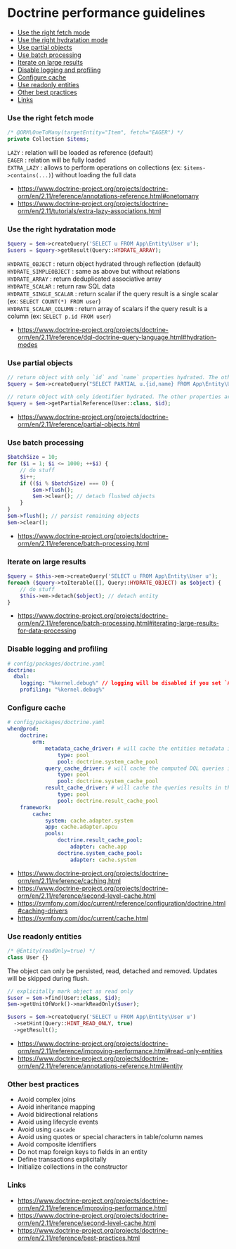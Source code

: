 # Doctrine performance guidelines

- [Use the right fetch mode](#use-the-right-fetch-mode)
- [Use the right hydratation mode](#use-the-right-hydratation-mode)
- [Use partial objects](#use-partial-objects)
- [Use batch processing](#use-batch-processing)
- [Iterate on large results](#iterate-on-large-results)
- [Disable logging and profiling](#disable-logging-and-profiling)
- [Configure cache](#configure-cache)
- [Use readonly entities](#use-readonly-entities)
- [Other best practices](#other-best-practices)
- [Links](#links)

### Use the right fetch mode
```php
/* @ORM\OneToMany(targetEntity="Item", fetch="EAGER") */
private Collection $items;
```
`LAZY` : relation will be loaded as reference (default)  
`EAGER` : relation will be fully loaded  
`EXTRA_LAZY` : allows to perform operations on collections (ex: `$items->contains(...)`) without loading the full data

- https://www.doctrine-project.org/projects/doctrine-orm/en/2.11/reference/annotations-reference.html#onetomany
- https://www.doctrine-project.org/projects/doctrine-orm/en/2.11/tutorials/extra-lazy-associations.html

### Use the right hydratation mode
```php
$query = $em->createQuery('SELECT u FROM App\Entity\User u');
$users = $query->getResult(Query::HYDRATE_ARRAY);
```
`HYDRATE_OBJECT` : return object hydrated through reflection (default)  
`HYDRATE_SIMPLEOBJECT` : same as above but without relations  
`HYDRATE_ARRAY` : return deduplicated associative array  
`HYDRATE_SCALAR` : return raw SQL data  
`HYDRATE_SINGLE_SCALAR` : return scalar if the query result is a single scalar (ex: `SELECT COUNT(*) FROM user`)  
`HYDRATE_SCALAR_COLUMN` : return array of scalars if the query result is a column (ex: `SELECT p.id FROM user`)

- https://www.doctrine-project.org/projects/doctrine-orm/en/2.11/reference/dql-doctrine-query-language.html#hydration-modes

### Use partial objects
```php
// return object with only `id` and `name` properties hydrated. The other properties are null.
$query = $em->createQuery("SELECT PARTIAL u.{id,name} FROM App\Entity\User u");

// return object with only identifier hydrated. The other properties are null.
$query = $em->getPartialReference(User::class, $id);
```

- https://www.doctrine-project.org/projects/doctrine-orm/en/2.11/reference/partial-objects.html

### Use batch processing
```php
$batchSize = 10;
for ($i = 1; $i <= 1000; ++$i) {
    // do stuff
    $i++;
    if (($i % $batchSize) === 0) {
        $em->flush();
        $em->clear(); // detach flushed objects
    }
}
$em->flush(); // persist remaining objects
$em->clear();
```

- https://www.doctrine-project.org/projects/doctrine-orm/en/2.11/reference/batch-processing.html

### Iterate on large results
```php
$query = $this->em->createQuery('SELECT u FROM App\Entity\User u');
foreach ($query->toIterable([], Query::HYDRATE_OBJECT) as $object) {
    // do stuff
    $this->em->detach($object); // detach entity
}
```

- https://www.doctrine-project.org/projects/doctrine-orm/en/2.11/reference/batch-processing.html#iterating-large-results-for-data-processing

### Disable logging and profiling
```yaml
# config/packages/doctrine.yaml
doctrine:
  dbal:
    logging: "%kernel.debug%" // logging will be disabled if you set `APP_DEBUG=false` in `dev` or `test` env.
    profiling: "%kernel.debug%"
```

### Configure cache
```yaml
# config/packages/doctrine.yaml
when@prod:
    doctrine:
        orm:
            metadata_cache_driver: # will cache the entities metadata in the "system" cache
                type: pool
                pool: doctrine.system_cache_pool
            query_cache_driver: # will cache the computed DQL queries in the "system" cache
                type: pool
                pool: doctrine.system_cache_pool
            result_cache_driver: # will cache the queries results in the "app" cache
                type: pool
                pool: doctrine.result_cache_pool
    framework:
        cache:
            system: cache.adapter.system
            app: cache.adapter.apcu
            pools:
                doctrine.result_cache_pool:
                    adapter: cache.app
                doctrine.system_cache_pool:
                    adapter: cache.system
```

- https://www.doctrine-project.org/projects/doctrine-orm/en/2.11/reference/caching.html
- https://www.doctrine-project.org/projects/doctrine-orm/en/2.11/reference/second-level-cache.html
- https://symfony.com/doc/current/reference/configuration/doctrine.html#caching-drivers
- https://symfony.com/doc/current/cache.html

### Use readonly entities
```php
/* @Entity(readOnly=true) */
class User {}
```
The object can only be persisted, read, detached and removed. Updates will be skipped during flush.
```php
// explicitally mark object as read only
$user = $em->find(User::class, $id);
$em->getUnitOfWork()->markReadOnly($user);

$users = $em->createQuery('SELECT u FROM App\Entity\User u')
  ->setHint(Query::HINT_READ_ONLY, true)
  ->getResult();
```

- https://www.doctrine-project.org/projects/doctrine-orm/en/2.11/reference/improving-performance.html#read-only-entities
- https://www.doctrine-project.org/projects/doctrine-orm/en/2.11/reference/annotations-reference.html#entity

### Other best practices
- Avoid complex joins
- Avoid inheritance mapping
- Avoid bidirectional relations
- Avoid using lifecycle events
- Avoid using `cascade`
- Avoid using quotes or special characters in table/column names
- Avoid composite identifiers
- Do not map foreign keys to fields in an entity
- Define transactions explicitally
- Initialize collections in the constructor

### Links
- https://www.doctrine-project.org/projects/doctrine-orm/en/2.11/reference/improving-performance.html
- https://www.doctrine-project.org/projects/doctrine-orm/en/2.11/reference/second-level-cache.html
- https://www.doctrine-project.org/projects/doctrine-orm/en/2.11/reference/best-practices.html
